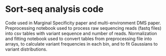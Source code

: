 # Sort-seq analysis code
Code used in Marginal Specificity paper and multi-environment DMS paper.
Preprocessing notebook used to process raw sequencing reads (fastq files) into csv tables with variant sequence and number of reads.
Normalization and fitting notebook used to convert tables from preprocessing file into arrays, to calculate variant frequencies in each bin, and to fit Gaussians to variant distributions.
